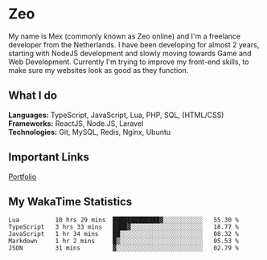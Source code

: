 # Zeo
My name is Mex (commonly known as Zeo online) and I'm a freelance developer from the Netherlands. I have been developing for almost 2 years, starting with NodeJS development and slowly moving towards Game and Web Development. Currently I'm trying to improve my front-end skills, to make sure my websites look as good as they function.

## What I do
**Languages:** TypeScript, JavaScript, Lua, PHP, SQL, (HTML/CSS)<br/>
**Frameworks:** ReactJS, Node.JS, Laravel<br/>
**Technologies:** Git, MySQL, Redis, Nginx, Ubuntu<br/>

## Important Links
[Portfolio](https://zeodev.cc)

## My WakaTime Statistics
<!--START_SECTION:waka-->
```text
Lua          10 hrs 29 mins  █████████████▓░░░░░░░░░░░   55.30 % 
TypeScript   3 hrs 33 mins   ████▓░░░░░░░░░░░░░░░░░░░░   18.77 % 
JavaScript   1 hr 34 mins    ██░░░░░░░░░░░░░░░░░░░░░░░   08.32 % 
Markdown     1 hr 2 mins     █▒░░░░░░░░░░░░░░░░░░░░░░░   05.53 % 
JSON         31 mins         ▓░░░░░░░░░░░░░░░░░░░░░░░░   02.79 % 
```
<!--END_SECTION:waka-->
